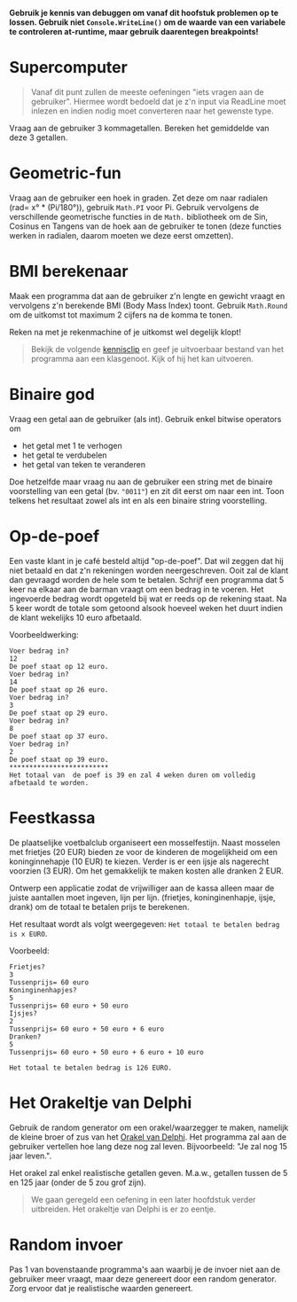 **Gebruik je kennis van debuggen om vanaf dit hoofstuk problemen op te lossen. Gebruik niet ``Console.WriteLine()`` om de waarde van een variabele te controleren at-runtime, maar gebruik daarentegen breakpoints!**

# Supercomputer
> Vanaf dit punt zullen  de meeste oefeningen "iets vragen aan de gebruiker". Hiermee wordt bedoeld dat je z'n input via ReadLine moet inlezen en indien nodig moet converteren naar het gewenste type.

Vraag aan de gebruiker 3 kommagetallen. Bereken het gemiddelde van deze 3 getallen.

# Geometric-fun
Vraag aan de gebruiker een hoek in graden. Zet deze om naar radialen (rad= x° * (Pi/180°)), gebruik ``Math.PI`` voor Pi. Gebruik vervolgens de verschillende geometrische functies in de ``Math.`` bibliotheek om de Sin, Cosinus en Tangens van de hoek aan de gebruiker te tonen (deze functies werken in radialen, daarom moeten we deze eerst omzetten).

# BMI berekenaar
Maak een programma dat aan de gebruiker z'n lengte en gewicht vraagt en vervolgens z'n berekende BMI (Body Mass Index) toont.
 Gebruik ``Math.Round`` om de uitkomst tot maximum 2 cijfers na de komma te tonen.

 Reken na met je rekenmachine of je uitkomst wel degelijk klopt!

>Bekijk de volgende [kennisclip](https://ap.cloud.panopto.eu/Panopto/Pages/Viewer.aspx?id=6381a023-ae87-4662-91ed-a969006d3d9b) en geef je uitvoerbaar bestand van het programma aan een klasgenoot. Kijk of hij het kan uitvoeren.

# Binaire god
Vraag een getal aan de gebruiker (als int). Gebruik enkel bitwise operators om
* het getal met 1 te verhogen
* het getal te verdubelen
* het getal van teken te veranderen

Doe hetzelfde maar vraag nu aan de gebruiker een string met de binaire voorstelling van een getal (bv. ``"0011"``) en zit dit eerst om naar een int. Toon telkens het resultaat zowel als int en als een binaire string voorstelling.

# Op-de-poef
Een vaste klant in je café besteld altijd "op-de-poef". Dat wil zeggen dat hij niet betaald en dat z'n rekeningen worden neergeschreven. Ooit zal de klant dan gevraagd worden de hele som te betalen.
Schrijf een programma dat 5 keer na elkaar aan de barman vraagt om een bedrag in te voeren. Het ingevoerde bedrag wordt opgeteld bij wat er reeds op de rekening staat. Na 5 keer wordt de totale som getoond alsook hoeveel weken het duurt indien de klant wekelijks 10 euro afbetaald.

Voorbeeldwerking:
```text
Voer bedrag in?
12
De poef staat op 12 euro.
Voer bedrag in?
14
De poef staat op 26 euro.
Voer bedrag in?
3
De poef staat op 29 euro.
Voer bedrag in?
8
De poef staat op 37 euro.
Voer bedrag in?
2
De poef staat op 39 euro.
*************************
Het totaal van  de poef is 39 en zal 4 weken duren om volledig afbetaald te worden.
```


# Feestkassa
De plaatselijke voetbalclub organiseert een mosselfestijn. Naast mosselen met frietjes (20 EUR) bieden ze voor de kinderen de mogelijkheid om een koninginnehapje (10 EUR) te kiezen. Verder is er een ijsje als nagerecht voorzien (3 EUR). Om het gemakkelijk te maken kosten alle dranken 2 EUR.


Ontwerp een applicatie zodat de vrijwilliger aan de kassa alleen maar de juiste aantallen moet ingeven, lijn per lijn. (frietjes, koninginenhapje, ijsje, drank) om de totaal te betalen prijs te berekenen. 

Het resultaat wordt als volgt weergegeven: ``Het totaal te betalen bedrag is x EURO``.

Voorbeeld:
```
Frietjes?
3   
Tussenprijs= 60 euro
Koninginenhapjes?
5
Tussenprijs= 60 euro + 50 euro
Ijsjes?
2
Tussenprijs= 60 euro + 50 euro + 6 euro
Dranken?
5
Tussenprijs= 60 euro + 50 euro + 6 euro + 10 euro

Het totaal te betalen bedrag is 126 EURO.
```

 # Het Orakeltje van Delphi
 Gebruik de random generator om een orakel/waarzegger te maken, namelijk de kleine broer of zus van het [Orakel van Delphi](https://nl.wikipedia.org/wiki/Orakel_van_Delphi). Het programma zal aan de gebruiker vertellen hoe lang deze nog zal leven. Bijvoorbeeld: "Je zal nog 15 jaar leven.".
 
 Het orakel zal enkel realistische getallen geven. M.a.w., getallen tussen de 5 en 125 jaar (onder de 5 zou grof zijn).

 > We gaan geregeld een oefening in een later hoofdstuk verder uitbreiden. Het orakeltje van Delphi is er zo eentje.

 # Random invoer
 Pas 1 van bovenstaande programma's aan waarbij je de invoer niet aan de gebruiker meer vraagt, maar deze genereert door een random generator. Zorg ervoor dat je realistische waarden genereert.
